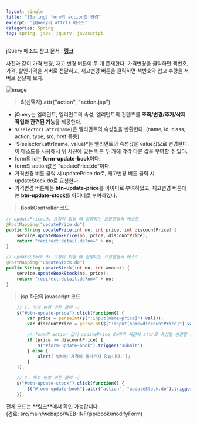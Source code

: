 ```yaml
---
layout: single
title: "[Spring] form의 action값 변경"
excerpt: 'jQuery의 attr() 메소드'
categories: Spring
tag: spring, java, jquery, javascript
---
```


jQuery 메소드 참고 문서 : **[링크](https://github.com/eungsu/documents/blob/master/05-front-end/04%20jquery.txt)**


사진과 같이 가격 변경, 재고 변경 버튼이 두 개 존재한다. 가격변경을 클릭하면 책번호, 가격, 할인가격을 서버로 전달하고, 재고변경 버튼을 클릭하면 책번호와 입고 수량을 서버로 전달해 보자. 

![image](https://user-images.githubusercontent.com/87356533/147872891-b78cd420-cd08-4945-9e0f-d825bdd72428.png)

> **$(선택자).attr("action", "action.jsp")**

- jQuery는 엘리먼트, 엘리먼트의 속성, 엘리먼트의 컨텐츠를 **조회/변경/추가/삭제 작업과 관련된 기능**을 제공한다.
- `$(selector).attr(name)`은 엘리먼트의 속성값을 반환한다. (name, id, class, action, type, src, href 등등)
- `$(selector).attr(name, value)*는 엘리먼트의 속성값을 value값으로 변경한다. 이 메소드를 사용해서 위 사진에 있는 버튼 두 개에 각각 다른 값을 부여할 수 있다.
- form의 id는 **form-update-book**이다.
- form의 action값은 "updatePrice.do"이다.
- 가격변경 버튼 클릭 시 updatePrice.do로, 재고변경 버튼 클릭 시 updateStock.do로 요청한다.
- 가격변경 버튼에는 **btn-update-price**를 아이디로 부여하였고, 재고변경 버튼에는 **btn-update-stock**를 아이디로 부여하였다.

> **BookController 코드**

```java
// updatePrice.do 요청이 왔을 때 실행되는 요청핸들러 메소드
@PostMapping("updatePrice.do")
public String updatePrice(int no, int price, int discountPrice) {
    service.updateBookPrice(no, price, discountPrice);
    return "redirect:detail.do?no=" + no;
}

// updateStock.do 요청이 왔을 때 실행되는 요청핸들러 메소드
@PostMapping("updateStock.do") 
public String updateStock(int no, int amount) {
    service.updateBookStock(no, price);
    return "redirect:detail.do?no=" + no;
}
```

> **jsp 하단의 javascript 코드**

```javascript
    // 1. 가격 변경 버튼 클릭 시
    $("#btn-update-price").click(function() {
        var price = parseInt($(":input[name=price]").val());
        var discountPrice = parseInt($(":input[name=discountPrice]").val());

        // form의 action 값이 updatePrice.do이기 때문에 attr로 속성을 변경할 필요가 없다.
        if (price >= discountPrice) {
            $("#form-update-book").trigger('submit');
        } else {
            alert('입력된 가격이 올바르지 않습니다.');
        }
    });

    // 2. 재고 변경 버튼 클릭 시
    $("#btn-update-stock").click(function() {
        $("#form-update-book").attr("action", "updateStock.do").trigger('submit');
    });
```

전체 코드는 **[링크](https://github.com/subtitle1/sample-spring-app)**에서 확인 가능합니다.<br>
(경로: src/main/webapp/WEB-INF/jsp/book/modifyForm)